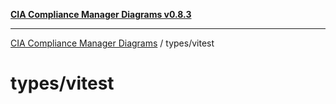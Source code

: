 [**CIA Compliance Manager Diagrams v0.8.3**](../../README.md)

***

[CIA Compliance Manager Diagrams](../../modules.md) / types/vitest

# types/vitest
